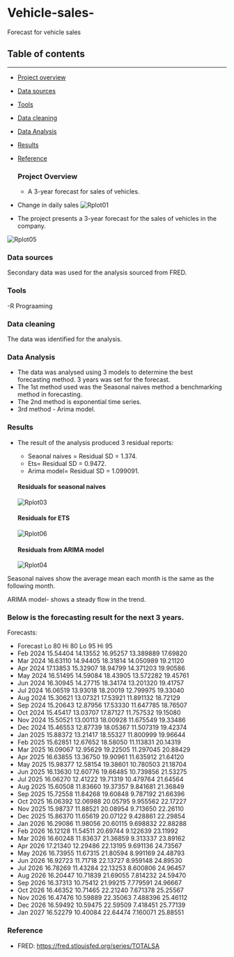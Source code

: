 # Vehicle-sales-
Forecast for vehicle sales 


## Table of contents
---
- [Project overview](#project-overview)
- [Data sources](#data-sources)
- [Tools](#tools)
- [Data cleaning](#data-cleaning)
- [Data Analysis](#data-analysis)
- [Results](#results)
- [Reference](#reference)

  ### Project Overview
  - A 3-year forecast for sales of vehicles.

- Change in daily sales
   ![Rplot01](https://github.com/taiwoamao1/Vehicle-sales-/assets/112169247/b5d9d162-7cba-4a53-b8b6-81ae9ff39452)

- The project presents a 3-year forecast for the sales of vehicles in the company.

![Rplot05](https://github.com/taiwoamao1/Vehicle-sales-/assets/112169247/fdb8d5c4-35d7-4c12-9d04-9398c27759a2)


### Data sources

Secondary data was used for the analysis sourced from FRED.

### Tools 
-R Prograaming 

### Data cleaning
The data was identified for the analysis.

### Data Analysis
- The data was analysed using 3 models to determine the best forecasting method. 3 years was set for the forecast.
- The 1st method used was the Seasonal naives method a benchmarking method in forecasting.
- The 2nd method is exponential time series.
- 3rd method - Arima model.
### Results
- The result of the analysis produced 3 residual reports:
  - Seaonal naives = Residual SD = 1.374.
  - Ets= Residual SD = 0.9472.
  - Arima model= Residual SD = 1.099091.
 
  #### Residuals for seasonal naives
    
    ![Rplot03](https://github.com/taiwoamao1/Vehicle-sales-/assets/112169247/e9f3d0db-fb93-48f6-80c8-f7e8111b9a56)
  #### Residuals for ETS
   ![Rplot06](https://github.com/taiwoamao1/Vehicle-sales-/assets/112169247/f5f87504-4434-4415-9fd7-5806d7571006)


  #### Residuals from ARIMA model
    
   ![Rplot04](https://github.com/taiwoamao1/Vehicle-sales-/assets/112169247/b2593a2c-dc69-4b9c-97ad-c2f4aef55ebb)



Seasonal naives show the average mean each month is the same as the following month.

ARIMA model- shows a steady flow in the trend.

### Below is the forecasting result for the next 3 years. 


Forecasts:
- Forecast       Lo 80    Hi 80     Lo 95    Hi 95
- Feb 2024       15.54404 14.13552 16.95257 13.389889 17.69820
- Mar 2024       16.63110 14.94405 18.31814 14.050989 19.21120
- Apr 2024       17.13853 15.32907 18.94799 14.371203 19.90586
- May 2024       16.51495 14.59084 18.43905 13.572282 19.45761
- Jun 2024       16.30945 14.27715 18.34174 13.201320 19.41757
- Jul 2024       16.06519 13.93018 18.20019 12.799975 19.33040
- Aug 2024       15.30621 13.07321 17.53921 11.891132 18.72129
- Sep 2024       15.20643 12.87956 17.53330 11.647785 18.76507
- Oct 2024       15.45417 13.03707 17.87127 11.757532 19.15080
- Nov 2024       15.50521 13.00113 18.00928 11.675549 19.33486
- Dec 2024       15.46553 12.87739 18.05367 11.507319 19.42374
- Jan 2025       15.88372 13.21417 18.55327 11.800999 19.96644
- Feb 2025       15.62851 12.67652 18.58050 11.113831 20.14319
- Mar 2025       16.09067 12.95629 19.22505 11.297045 20.88429
- Apr 2025       16.63855 13.36750 19.90961 11.635912 21.64120
- May 2025       15.98377 12.58154 19.38601 10.780503 21.18704
- Jun 2025       16.13630 12.60776 19.66485 10.739856 21.53275
- Jul 2025       16.06270 12.41222 19.71319 10.479764 21.64564
- Aug 2025       15.60508 11.83660 19.37357  9.841681 21.36849
- Sep 2025       15.72558 11.84268 19.60848  9.787192 21.66396
- Oct 2025       16.06392 12.06988 20.05795  9.955562 22.17227
- Nov 2025       15.98737 11.88521 20.08954  9.713650 22.26110
- Dec 2025       15.86370 11.65619 20.07122  9.428861 22.29854
- Jan 2026       16.29086 11.98056 20.60115  9.698832 22.88288
- Feb 2026       16.12128 11.54511 20.69744  9.122639 23.11992
- Mar 2026       16.60248 11.83637 21.36859  9.313337 23.89162
- Apr 2026       17.21340 12.29486 22.13195  9.691136 24.73567
- May 2026       16.73955 11.67315 21.80594  8.991169 24.48793
- Jun 2026       16.92723 11.71718 22.13727  8.959148 24.89530
- Jul 2026       16.78269 11.43284 22.13253  8.600806 24.96457
- Aug 2026       16.20447 10.71839 21.69055  7.814232 24.59470
- Sep 2026       16.37313 10.75412 21.99215  7.779591 24.96667
- Oct 2026       16.46352 10.71465 22.21240  7.671378 25.25567
- Nov 2026       16.47476 10.59889 22.35063  7.488396 25.46112
- Dec 2026       16.59492 10.59475 22.59509  7.418451 25.77139
- Jan 2027       16.52279 10.40084 22.64474  7.160071 25.88551

### Reference
- FRED: https://fred.stlouisfed.org/series/TOTALSA 
